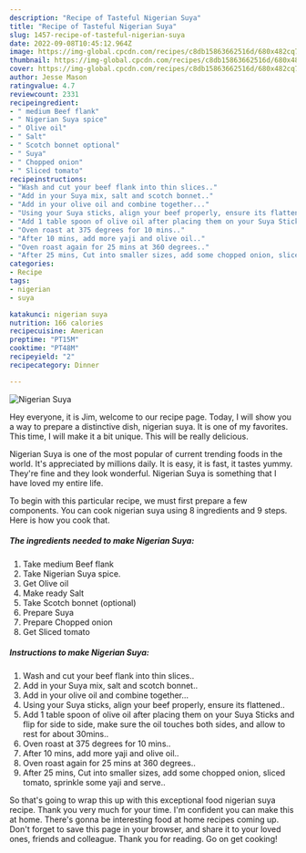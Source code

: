 ```yaml
---
description: "Recipe of Tasteful Nigerian Suya"
title: "Recipe of Tasteful Nigerian Suya"
slug: 1457-recipe-of-tasteful-nigerian-suya
date: 2022-09-08T10:45:12.964Z
image: https://img-global.cpcdn.com/recipes/c8db15863662516d/680x482cq70/nigerian-suya-recipe-main-photo.jpg
thumbnail: https://img-global.cpcdn.com/recipes/c8db15863662516d/680x482cq70/nigerian-suya-recipe-main-photo.jpg
cover: https://img-global.cpcdn.com/recipes/c8db15863662516d/680x482cq70/nigerian-suya-recipe-main-photo.jpg
author: Jesse Mason
ratingvalue: 4.7
reviewcount: 2331
recipeingredient:
- " medium Beef flank"
- " Nigerian Suya spice"
- " Olive oil"
- " Salt"
- " Scotch bonnet optional"
- " Suya"
- " Chopped onion"
- " Sliced tomato"
recipeinstructions:
- "Wash and cut your beef flank into thin slices.."
- "Add in your Suya mix, salt and scotch bonnet.."
- "Add in your olive oil and combine together..."
- "Using your Suya sticks, align your beef properly, ensure its flattened.."
- "Add 1 table spoon of olive oil after placing them on your Suya Sticks and flip for side to side, make sure the oil touches both sides, and allow to rest for about 30mins.."
- "Oven roast at 375 degrees for 10 mins.."
- "After 10 mins, add more yaji and olive oil.."
- "Oven roast again for 25 mins at 360 degrees.."
- "After 25 mins, Cut into smaller sizes, add some chopped onion, sliced tomato, sprinkle some yaji and serve.."
categories:
- Recipe
tags:
- nigerian
- suya

katakunci: nigerian suya 
nutrition: 166 calories
recipecuisine: American
preptime: "PT15M"
cooktime: "PT48M"
recipeyield: "2"
recipecategory: Dinner

---
```



![Nigerian Suya](https://img-global.cpcdn.com/recipes/c8db15863662516d/680x482cq70/nigerian-suya-recipe-main-photo.jpg)

Hey everyone, it is Jim, welcome to our recipe page. Today, I will show you a way to prepare a distinctive dish, nigerian suya. It is one of my favorites. This time, I will make it a bit unique. This will be really delicious.

Nigerian Suya is one of the most popular of current trending foods in the world. It's appreciated by millions daily. It is easy, it is fast, it tastes yummy. They're fine and they look wonderful. Nigerian Suya is something that I have loved my entire life.




To begin with this particular recipe, we must first prepare a few components. You can cook nigerian suya using 8 ingredients and 9 steps. Here is how you cook that.

<!--inarticleads1-->

##### The ingredients needed to make Nigerian Suya:

1. Take  medium Beef flank
1. Take  Nigerian Suya spice.
1. Get  Olive oil
1. Make ready  Salt
1. Take  Scotch bonnet (optional)
1. Prepare  Suya
1. Prepare  Chopped onion
1. Get  Sliced tomato




<!--inarticleads2-->

##### Instructions to make Nigerian Suya:

1. Wash and cut your beef flank into thin slices..
1. Add in your Suya mix, salt and scotch bonnet..
1. Add in your olive oil and combine together...
1. Using your Suya sticks, align your beef properly, ensure its flattened..
1. Add 1 table spoon of olive oil after placing them on your Suya Sticks and flip for side to side, make sure the oil touches both sides, and allow to rest for about 30mins..
1. Oven roast at 375 degrees for 10 mins..
1. After 10 mins, add more yaji and olive oil..
1. Oven roast again for 25 mins at 360 degrees..
1. After 25 mins, Cut into smaller sizes, add some chopped onion, sliced tomato, sprinkle some yaji and serve..




So that's going to wrap this up with this exceptional food nigerian suya recipe. Thank you very much for your time. I'm confident you can make this at home. There's gonna be interesting food at home recipes coming up. Don't forget to save this page in your browser, and share it to your loved ones, friends and colleague. Thank you for reading. Go on get cooking!
